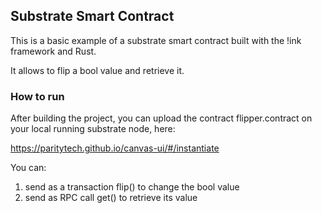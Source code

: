## Substrate Smart Contract
This is a basic example of a substrate smart contract built with the !ink framework and Rust.

It allows to flip a bool value and retrieve it.


### How to run
After building the project, you can upload the contract flipper.contract on your local running substrate node, here:

https://paritytech.github.io/canvas-ui/#/instantiate

You can: 

1) send as a transaction flip() to change the bool value
2) send as RPC call get() to retrieve its value
